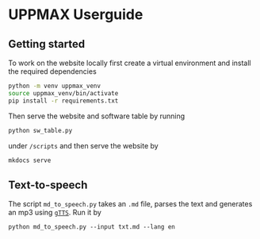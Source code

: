 # UPPMAX Userguide

## Getting started

To work on the website locally first create a virtual environment and install
the required dependencies

``` bash
python -m venv uppmax_venv
source uppmax_venv/bin/activate
pip install -r requirements.txt
```

Then serve the website and software table by running

``` bash
python sw_table.py
```
under `/scripts` and then serve the website by

``` bash
mkdocs serve
```

## Text-to-speech


The script `md_to_speech.py` takes an `.md` file, parses the text and generates
an mp3 using [`gTTS`](https://gtts.readthedocs.io/en/latest/). Run it by
 

```
python md_to_speech.py --input txt.md --lang en
```
